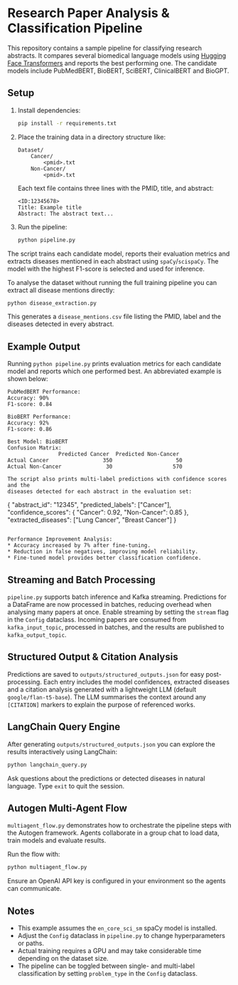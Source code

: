 # Research Paper Analysis & Classification Pipeline

This repository contains a sample pipeline for classifying research abstracts.
It compares several biomedical language models using
[Hugging Face Transformers](https://github.com/huggingface/transformers) and
reports the best performing one. The candidate models include PubMedBERT,
BioBERT, SciBERT, ClinicalBERT and BioGPT.

## Setup

1. Install dependencies:
   ```bash
   pip install -r requirements.txt
   ```

2. Place the training data in a directory structure like:
   ```
   Dataset/
       Cancer/
           <pmid>.txt
       Non-Cancer/
           <pmid>.txt
   ```
   Each text file contains three lines with the PMID, title, and abstract:
   ```
   <ID:12345678>
   Title: Example title
   Abstract: The abstract text...
   ```

3. Run the pipeline:
   ```bash
   python pipeline.py
   ```

The script trains each candidate model, reports their evaluation metrics and
extracts diseases mentioned in each abstract using `spaCy`/`scispaCy`. The model
with the highest F1-score is selected and used for inference.

To analyse the dataset without running the full training pipeline you can
extract all disease mentions directly:

```bash
python disease_extraction.py
```
This generates a `disease_mentions.csv` file listing the PMID, label and the
diseases detected in every abstract.

## Example Output

Running `python pipeline.py` prints evaluation metrics for each candidate model
and reports which one performed best. An abbreviated example is shown below:

```
PubMedBERT Performance:
Accuracy: 90%
F1-score: 0.84

BioBERT Performance:
Accuracy: 92%
F1-score: 0.86

Best Model: BioBERT
Confusion Matrix:
                Predicted Cancer  Predicted Non-Cancer
Actual Cancer                 350                    50
Actual Non-Cancer              30                   570

The script also prints multi-label predictions with confidence scores and the
diseases detected for each abstract in the evaluation set:

```
{
  "abstract_id": "12345",
  "predicted_labels": ["Cancer"],
  "confidence_scores": {
    "Cancer": 0.92,
    "Non-Cancer": 0.85
  },
  "extracted_diseases": ["Lung Cancer", "Breast Cancer"]
}
```

Performance Improvement Analysis:
* Accuracy increased by 7% after fine-tuning.
* Reduction in false negatives, improving model reliability.
* Fine-tuned model provides better classification confidence.
```

## Streaming and Batch Processing

`pipeline.py` supports batch inference and Kafka streaming. Predictions for a
DataFrame are now processed in batches, reducing overhead when analysing many
papers at once. Enable streaming by setting the `stream` flag in the `Config`
dataclass. Incoming papers are consumed from `kafka_input_topic`, processed in
batches, and the results are published to `kafka_output_topic`.

## Structured Output & Citation Analysis

Predictions are saved to `outputs/structured_outputs.json` for easy post-
processing. Each entry includes the model confidences, extracted diseases and a
citation analysis generated with a lightweight LLM (default `google/flan-t5-base`).
The LLM summarises the context around any `[CITATION]` markers to explain the
purpose of referenced works.

## LangChain Query Engine

After generating `outputs/structured_outputs.json` you can explore the results interactively using LangChain:

```bash
python langchain_query.py
```

Ask questions about the predictions or detected diseases in natural language. Type `exit` to quit the session.


## Autogen Multi-Agent Flow

`multiagent_flow.py` demonstrates how to orchestrate the pipeline steps with the Autogen framework. Agents collaborate in a group chat to load data, train models and evaluate results.

Run the flow with:

```bash
python multiagent_flow.py
```

Ensure an OpenAI API key is configured in your environment so the agents can communicate.


## Notes

- This example assumes the `en_core_sci_sm` spaCy model is installed.
- Adjust the `Config` dataclass in `pipeline.py` to change hyperparameters or paths.
- Actual training requires a GPU and may take considerable time depending on the
  dataset size.
- The pipeline can be toggled between single- and multi-label classification by
  setting `problem_type` in the `Config` dataclass.

